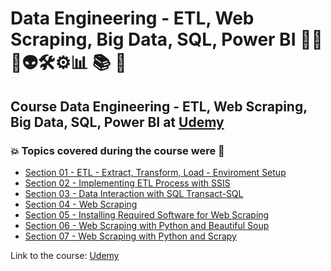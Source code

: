 # Data Engineering - ETL, Web Scraping, Big Data, SQL, Power BI 👨‍💻 🤖👽🛠️⚙️:bar_chart: :books: :game_die:
## Course Data Engineering - ETL, Web Scraping, Big Data, SQL, Power BI at [Udemy](https://www.udemy.com/course/data-engineering-etl-web-scraping-big-datasqlpower-bi/)
### :boom: Topics covered during the course were :rocket:
- [Section 01 - ETL - Extract, Transform, Load - Enviroment Setup](https://github.com/romulovieira777/Data_Engineering_ETL_Web_Scraping_Big_Data_SQL_Power_BI/tree/main/Section_01_ETL_Extract_Transform_Load_Enviroment_Setup)
- [Section 02 - Implementing ETL Process with SSIS](https://github.com/romulovieira777/Data_Engineering_ETL_Web_Scraping_Big_Data_SQL_Power_BI/tree/main/Section_02_Implementing_ETL_Process_with_SSIS)
- [Section 03 - Data Interaction with SQL Transact-SQL](https://github.com/romulovieira777/Data_Engineering_ETL_Web_Scraping_Big_Data_SQL_Power_BI/tree/main/Section_03_Data_Interaction_with_SQL_Transact-SQL)
- [Section 04 - Web Scraping](https://github.com/romulovieira777/Data_Engineering_ETL_Web_Scraping_Big_Data_SQL_Power_BI/tree/main/Section_04_Web_Scraping)
- [Section 05 - Installing Required Software for Web Scraping](https://github.com/romulovieira777/Data_Engineering_ETL_Web_Scraping_Big_Data_SQL_Power_BI/tree/main/Section_05_Installing_Required_Software_for_Web_Scraping)
- [Section 06 - Web Scraping with Python and Beautiful Soup](https://github.com/romulovieira777/Data_Engineering_ETL_Web_Scraping_Big_Data_SQL_Power_BI/tree/main/Section_06_Web_Scraping_with_Python_and_Beautiful_Soup)
- [Section 07 - Web Scraping with Python and Scrapy]()


Link to the course: [Udemy](https://www.udemy.com/course/data-engineering-etl-web-scraping-big-datasqlpower-bi/)
